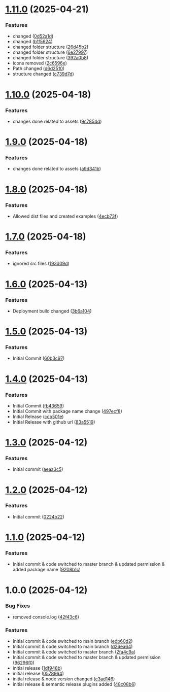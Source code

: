 # [1.11.0](https://github.com/saradab-mindfire/data-table/compare/v1.10.0...v1.11.0) (2025-04-21)


### Features

* changed ([0d52a1d](https://github.com/saradab-mindfire/data-table/commit/0d52a1d4a2656d5c55d37042179e4f06ac5e886a))
* changed ([b1f5624](https://github.com/saradab-mindfire/data-table/commit/b1f56246fdcad7b94c8e931ea10e3c4e408c4ef8))
* changed folder structure ([26d45b2](https://github.com/saradab-mindfire/data-table/commit/26d45b2681dd3a1e137cf47f9249d68ef52e59ca))
* changed folder structure ([6e27997](https://github.com/saradab-mindfire/data-table/commit/6e279973d304407eff36d7d6868a76a8efc7dcca))
* changed folder structure ([392a0b8](https://github.com/saradab-mindfire/data-table/commit/392a0b84786cf4f0c71d6537a6bbe49e920b1bdc))
* icons removed ([2c6596e](https://github.com/saradab-mindfire/data-table/commit/2c6596ef4a7de4e3cad5abd8c806f3f0e058cbe1))
* Path changed ([d6d2510](https://github.com/saradab-mindfire/data-table/commit/d6d25103055a3031170795726903afdaefb8eb80))
* structure changed ([c739d7d](https://github.com/saradab-mindfire/data-table/commit/c739d7d81f5c6c7aaea3ec16bae7b5080771c572))

# [1.10.0](https://github.com/saradab-mindfire/data-table/compare/v1.9.0...v1.10.0) (2025-04-18)


### Features

* changes done related to assets ([9c7854d](https://github.com/saradab-mindfire/data-table/commit/9c7854d5116ab53de9472e1f7cf6f9700bee0afe))

# [1.9.0](https://github.com/saradab-mindfire/data-table/compare/v1.8.0...v1.9.0) (2025-04-18)


### Features

* changes done related to assets ([a9d341b](https://github.com/saradab-mindfire/data-table/commit/a9d341bbf743feb62e37ae5f90cd5e3a9e4f08e6))

# [1.8.0](https://github.com/saradab-mindfire/data-table/compare/v1.7.0...v1.8.0) (2025-04-18)


### Features

* Allowed dist files and created examples ([4ecb73f](https://github.com/saradab-mindfire/data-table/commit/4ecb73f0b210f8ce6fa3fa58dd189b608af18e7a))

# [1.7.0](https://github.com/saradab-mindfire/data-table/compare/v1.6.0...v1.7.0) (2025-04-18)


### Features

* ignored src files ([193d09d](https://github.com/saradab-mindfire/data-table/commit/193d09d31a1f54038d82b36b27cbc68ea1f918a8))

# [1.6.0](https://github.com/saradab-mindfire/data-table/compare/v1.5.0...v1.6.0) (2025-04-13)


### Features

* Deployment build changed ([3b6a104](https://github.com/saradab-mindfire/data-table/commit/3b6a104c8aa93f24d3912ca31da6540c5eb167c5))

# [1.5.0](https://github.com/saradab-mindfire/data-table/compare/v1.4.0...v1.5.0) (2025-04-13)


### Features

* Initial Commit ([60b3c97](https://github.com/saradab-mindfire/data-table/commit/60b3c97e9e3c3dba27de38fdf1c3d681ba0854b8))

# [1.4.0](https://github.com/saradab-mindfire/data-table/compare/v1.3.0...v1.4.0) (2025-04-13)


### Features

* Initial Commit ([fb43659](https://github.com/saradab-mindfire/data-table/commit/fb436598182a308ec3b91f4a1fdaa3eab1e6a451))
* Initial Commit with package name change ([497ecf8](https://github.com/saradab-mindfire/data-table/commit/497ecf8e7656ba92734e3ee4e7eb650d4ea62a5c))
* Initial Release ([ccb501e](https://github.com/saradab-mindfire/data-table/commit/ccb501e9e80ed5b5495e7dbf81991fae3a5b3693))
* Initial Release with github url ([83a5519](https://github.com/saradab-mindfire/data-table/commit/83a55194efd45a885484df710f5d24a6106d6f8c))

# [1.3.0](https://github.com/saradab-mindfire/sp-sortable-data-table/compare/v1.2.0...v1.3.0) (2025-04-12)


### Features

* Initial commit ([aeaa3c5](https://github.com/saradab-mindfire/sp-sortable-data-table/commit/aeaa3c5ce5e9b77318d6f36cb89e697a78cf81d1))

# [1.2.0](https://github.com/saradab-mindfire/sp-sortable-data-table/compare/v1.1.0...v1.2.0) (2025-04-12)


### Features

* Initial commit ([0224b22](https://github.com/saradab-mindfire/sp-sortable-data-table/commit/0224b22f2ed843c122c519909d07418d60d16366))

# [1.1.0](https://github.com/saradab-mindfire/sp-sortable-data-table/compare/v1.0.0...v1.1.0) (2025-04-12)


### Features

* Initial commit & code switched to master branch & updated permission & added package name ([9208b1c](https://github.com/saradab-mindfire/sp-sortable-data-table/commit/9208b1ca357456133f72c5a1a254dca4f6979e74))

# 1.0.0 (2025-04-12)


### Bug Fixes

* removed console.log ([42f43c6](https://github.com/saradab-mindfire/sp-sortable-data-table/commit/42f43c68cceec56c1b40f6f93e10931d5cab01d8))


### Features

* Initial commit & code switched to main branch ([edb60d2](https://github.com/saradab-mindfire/sp-sortable-data-table/commit/edb60d209d6189d8ed829e3fdd80fa47e5243936))
* Initial commit & code switched to main branch ([d26ea64](https://github.com/saradab-mindfire/sp-sortable-data-table/commit/d26ea649c22157f5709072c7798bc40d33f8efbb))
* Initial commit & code switched to master branch ([2fa4c9a](https://github.com/saradab-mindfire/sp-sortable-data-table/commit/2fa4c9ab734455a891b194b6f9f5a8f802d7ed55))
* Initial commit & code switched to master branch & updated permission ([96296f0](https://github.com/saradab-mindfire/sp-sortable-data-table/commit/96296f0cc3163c380e70632065c58396c82e93fa))
* initial release ([1df948b](https://github.com/saradab-mindfire/sp-sortable-data-table/commit/1df948b9a39d7ccbf5944f313c38fc2d8e0afff4))
* initial release ([0578964](https://github.com/saradab-mindfire/sp-sortable-data-table/commit/05789645127dac35698d373d48cf92b2ab53cde1))
* initial release & node version changed ([c3ad146](https://github.com/saradab-mindfire/sp-sortable-data-table/commit/c3ad1460e0ca069aaaf8023b9da87b22fb0fc6de))
* initial release & semantic release plugins added ([48c08b6](https://github.com/saradab-mindfire/sp-sortable-data-table/commit/48c08b664fe7686aa053e231ea9cfedf44808b5e))
